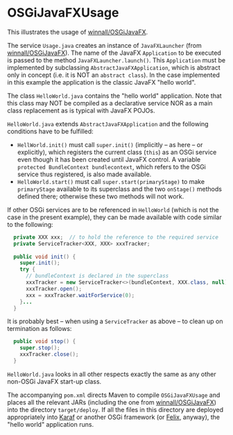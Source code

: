# OSGiJavaFXUsage

This illustrates the usage of [winnall/OSGiJavaFX][osgi-javafx].

The service `Usage.java` creates an instance of `JavaFXLauncher` (from [winnall/OSGiJavaFX][osgi-javafx]). The name of the JavaFX `Application` to be executed is passed to the method `JavaFXLauncher.launch()`. This `Application` must be implemented by subclassing `AbstractJavaFXApplication`, which is abstract only in concept (i.e. it is NOT an `abstract class`). In the case implemented in this example the application is the classic JavaFX "hello world".

The class `HelloWorld.java` contains the "hello world" application. Note that this class may NOT be compiled as a declarative service NOR as a main class replacement as is typical with JavaFX POJOs.

`HelloWorld.java` extends `AbstractJavaFXApplication` and the following conditions have to be fulfilled:

- `HellWorld.init()` must call `super.init()` (implicitly – as here – or explicitly), which registers the current class (`this`) as an OSGi service even though it has been created until JavaFX control. A variable `protected BundleContext bundlecontext`, which refers to the OSGi service thus registered, is also made available.
- `HelloWorld.start()` must call `super.start(primaryStage)` to make `primaryStage` available to its superclass and the two `onStage()` methods defined there; otherwise these two methods will not work.

If other OSGi services are to be referenced in `HelloWorld` (which is not the case in the present example), they can be made available with code similar to the following:

```java
  private XXX xxx;  // to hold the reference to the required service
  private ServiceTracker<XXX, XXX> xxxTracker;
  
  public void init() {
    super.init();
    try {
      // bundleContext is declared in the superclass
      xxxTracker = new ServiceTracker<>(bundleContext, XXX.class, null);
      xxxTracker.open();
      xxx = xxxTracker.waitForService(0);
    }...
  }
```

It is probably best – when using a `ServiceTracker` as above – to clean up on termination as follows:

```java
  public void stop() {
    super.stop();
    xxxTracker.close();
  }
```

`HelloWorld.java` looks in all other respects exactly the same as any other non-OSGi JavaFX start-up class.

The accompanying `pom.xml` directs Maven to compile `OSGiJavaFXUsage` and places all the relevant JARs (including the one from [winnall/OSGiJavaFX][osgi-javafx]) into the directory `target/deploy`. If all the files in this directory are deployed appropriately into [Karaf][karaf] or another OSGi framework (or [Felix][felix], anyway), the "hello world" application runs.

[osgi-javafx]: https://github.com/winnall/OSGiJavaFX.git
[karaf]: http://karaf.apache.org/
[felix]: http://felix.apache.org/
